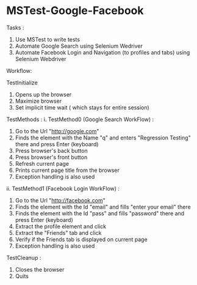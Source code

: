 # MSTest-Google-Facebook

Tasks : 
1) Use MSTest to write tests 
2) Automate Google Search using Selenium Wedriver
3) Automate Facebook Login and Navigation (to profiles and tabs) using Selenium Webdriver

Workflow:

TestInitialize 
1) Opens up the browser
2) Maximize browser
3) Set implicit time wait ( which stays for entire session)

TestMethods :
i. TestMethod0 (Google Search WorkFlow) :
1) Go to the Url "http://google.com"
2) Finds the element with the Name "q" and enters "Regression Testing" there and press Enter (keyboard)
3) Press browser's back button
4) Press browser's front button                  
5) Refresh current page
6) Prints current page title from the browser
7) Exception handling is also used

ii. TestMethod1 (Facebook Login WorkFlow) :
1) Go to the Url "http://facebook.com"
2) Finds the element with the Id "email" and fills "enter your email" there
3) Finds the element with the Id "pass" and fills "password" there and press Enter (keyboard)
4) Extract the profile element and click            
5) Extract the "Friends" tab and click 
6) Verify if the Friends tab is displayed on current page
7) Exception handling is also used

TestCleanup : 
1) Closes the browser
2) Quits
